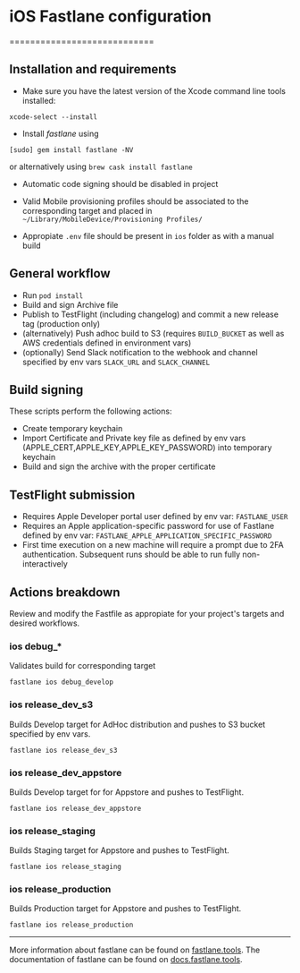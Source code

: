 # iOS Fastlane configuration
============================

## Installation and requirements

* Make sure you have the latest version of the Xcode command line tools installed:

```
xcode-select --install
```

* Install _fastlane_ using
```
[sudo] gem install fastlane -NV
```
or alternatively using `brew cask install fastlane`

* Automatic code signing should be disabled in project

* Valid Mobile provisioning profiles should be associated to the corresponding target and placed in `~/Library/MobileDevice/Provisioning Profiles/`

* Appropiate `.env` file should be present in `ios` folder as with a manual build

## General workflow

* Run `pod install`
* Build and sign Archive file
* Publish to TestFlight (including changelog) and commit a new release tag (production only)
* (alternatively) Push adhoc build to S3 (requires `BUILD_BUCKET` as well as AWS credentials defined in environment vars)
* (optionally) Send Slack notification to the webhook and channel specified by env vars `SLACK_URL` and `SLACK_CHANNEL`

## Build signing

These scripts perform the following actions:
* Create temporary keychain
* Import Certificate and Private key file as defined by env vars (APPLE_CERT,APPLE_KEY,APPLE_KEY_PASSWORD) into temporary keychain
* Build and sign the archive with the proper certificate

## TestFlight submission

* Requires Apple Developer portal user defined by env var: `FASTLANE_USER`
* Requires an Apple application-specific password for use of Fastlane defined by env var: `FASTLANE_APPLE_APPLICATION_SPECIFIC_PASSWORD`
* First time execution on a new machine will require a prompt due to 2FA authentication. Subsequent runs should be able to run fully non-interactively

## Actions breakdown

Review and modify the Fastfile as appropiate for your project's targets and desired workflows.

### ios debug_*
Validates build for corresponding target 
```
fastlane ios debug_develop
```

### ios release_dev_s3
Builds Develop target for AdHoc distribution and pushes to S3 bucket specified by env vars.
```
fastlane ios release_dev_s3
```

### ios release_dev_appstore
Builds Develop target for for Appstore and pushes to TestFlight.
```
fastlane ios release_dev_appstore
```

### ios release_staging
Builds Staging target for Appstore and pushes to TestFlight.
```
fastlane ios release_staging
```

### ios release_production
Builds Production target for Appstore and pushes to TestFlight.

```
fastlane ios release_production
```


----
More information about fastlane can be found on [fastlane.tools](https://fastlane.tools).
The documentation of fastlane can be found on [docs.fastlane.tools](https://docs.fastlane.tools).
